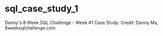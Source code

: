 # sql_case_study_1
Danny's 8 Week SQL Challenge - Week #1 Case Study. Credit: Danny Ma, 8weeksqlchallenge.com
